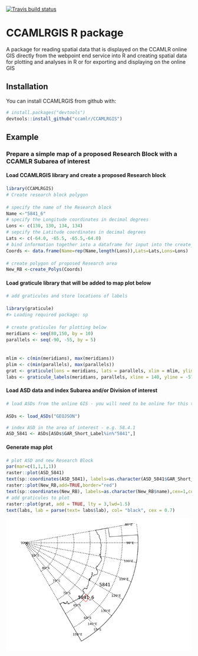 
[![Travis build status](https://travis-ci.org/lucymerobinson/CCAMLRGIS.svg?branch=master)](https://travis-ci.org/lucymerobinson/CCAMLRGIS)

<!-- README.md is generated from README.Rmd. Please edit that file -->
CCAMLRGIS R package
===================

A package for reading spatial data that is displayed on the CCAMLR online GIS directly from the webpoint end service into R and creating spatial data for plotting and analyses in R or for exporting and displaying on the online GIS

Installation
------------

You can install CCAMLRGIS from github with:

``` r
# install.packages("devtools")
devtools::install_github("ccamlr/CCAMLRGIS")
```

Example
-------

### Prepare a simple map of a proposed Research Block with a CCAMLR Subarea of interest

#### Load CCAMLRGIS library and create a proposed Research block

``` r
library(CCAMLRGIS)
# Create research block polygon 

# specify the name of the Research block
Name <-"5841_6"
# specify the Longitude coordinates in decimal degrees
Lons <- c(130, 130, 134, 134)
# sepcify the Latitude coordinates in decimal degrees
Lats <- c(-64.0, -65.5, -65.5,-64.0)
# bind information together into a dataframe for input into the create_Polys function see ?create_Polys 
Coords <- data.frame(Name=rep(Name,length(Lons)),Lats=Lats,Lons=Lons)

# create polygon of proposed Research area
New_RB <-create_Polys(Coords)
```

#### Load graticule library that will be added to map plot below

``` r
# add graticules and store locations of labels

library(graticule)
#> Loading required package: sp

# create graticules for plotting below
meridians <- seq(80,150, by = 10)
parallels <- seq(-90, -55, by = 5)


mlim <- c(min(meridians), max(meridians))
plim <- c(min(parallels), max(parallels))
grat <- graticule(lons = meridians, lats = parallels, xlim = mlim, ylim = plim, proj = raster::projection(New_RB))
labs <- graticule_labels(meridians, parallels, xline = 140, yline = -57.5, proj = raster::projection(New_RB))
```

#### Load ASD data and index Subarea and/or Division of interest

``` r
# load ASDs from the online GIS - you will need to be online for this to work see ?load_ASDs 

ASDs <- load_ASDs("GEOJSON")
```

``` r
# index ASD in the area of interest - e.g. 58.4.1
ASD_5841 <- ASDs[ASDs$GAR_Short_Label%in%"5841",]
```

#### Generate map plot

``` r
# plot ASD and new Research Block 
par(mar=c(1,1,1,1))
raster::plot(ASD_5841)
text(sp::coordinates(ASD_5841), labels=as.character(ASD_5841$GAR_Short_Label),cex=1,col="black")
raster::plot(New_RB,add=TRUE,border="red")
text(sp::coordinates(New_RB), labels=as.character(New_RB$name),cex=1,col="black")
# add graticules to plot
raster::plot(grat, add = TRUE, lty = 3,lwd=1.5)
text(labs, lab = parse(text= labs$lab), col= "black", cex = 0.7)
```

![](README-unnamed-chunk-7-1.png)
